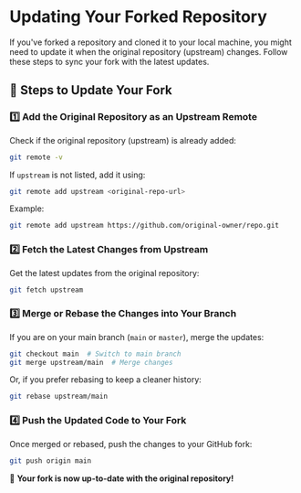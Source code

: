 # Updating Your Forked Repository

If you've forked a repository and cloned it to your local machine, you might need to update it when the original repository (upstream) changes. Follow these steps to sync your fork with the latest updates.

## 🚀 Steps to Update Your Fork

### 1️⃣ Add the Original Repository as an Upstream Remote
Check if the original repository (upstream) is already added:

```sh
git remote -v
```

If `upstream` is not listed, add it using:

```sh
git remote add upstream <original-repo-url>
```

Example:

```sh
git remote add upstream https://github.com/original-owner/repo.git
```

### 2️⃣ Fetch the Latest Changes from Upstream

Get the latest updates from the original repository:

```sh
git fetch upstream
```

### 3️⃣ Merge or Rebase the Changes into Your Branch

If you are on your main branch (`main` or `master`), merge the updates:

```sh
git checkout main  # Switch to main branch
git merge upstream/main  # Merge changes
```

Or, if you prefer rebasing to keep a cleaner history:

```sh
git rebase upstream/main
```

### 4️⃣ Push the Updated Code to Your Fork

Once merged or rebased, push the changes to your GitHub fork:

```sh
git push origin main
```

🎉 **Your fork is now up-to-date with the original repository!**
